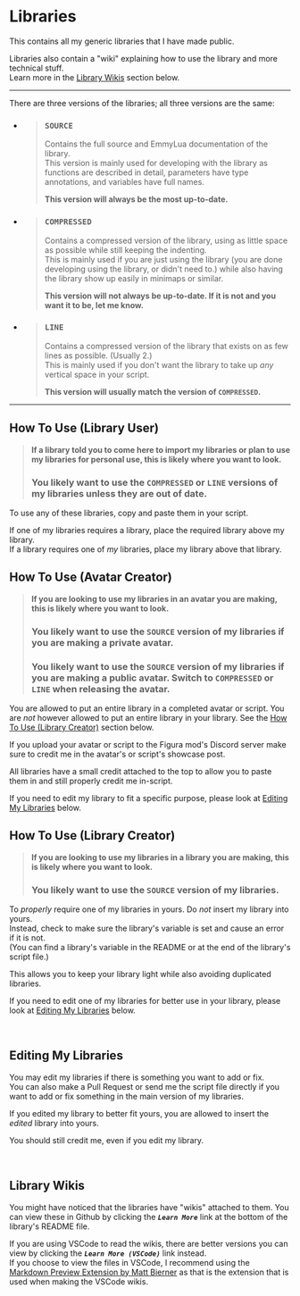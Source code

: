 # Libraries
This contains all my generic libraries that I have made public.

Libraries also contain a "wiki" explaining how to use the library and more technical stuff.  
Learn more in the [Library Wikis](#library-wikis) section below.

***
There are three versions of the libraries; all three versions are the same:
* > ### `SOURCE`
  > Contains the full source and EmmyLua documentation of the library.  
    This version is mainly used for developing with the library as functions are described in detail, parameters have type annotations, and variables have full names.
  >
  > **This version will always be the most up-to-date.**
* > ### `COMPRESSED`
  > Contains a compressed version of the library, using as little space as possible while still keeping the indenting.  
    This is mainly used if you are just using the library (you are done developing using the library, or didn't need to.) while also having the library show up easily in minimaps or similar.
  >
  > **This version will not always be up-to-date. If it is not and you want it to be, let me know.**
* > ### `LINE`
  > Contains a compressed version of the library that exists on as few lines as possible. (Usually 2.)  
    This is mainly used if you don't want the library to take up *any* vertical space in your script.
  >
  > **This version will usually match the version of `COMPRESSED`.**
***

## How To Use (Library User)
> **If a library told you to come here to import my libraries or plan to use my libraries for personal use, this is likely where you want to look.**
> ### You likely want to use the `COMPRESSED` or `LINE` versions of my libraries unless they are out of date.

To use any of these libraries, copy and paste them in your script.

If one of my libraries requires a library, place the required library above my library.  
If a library requires one of *my* libraries, place my library above that library.

## How To Use (Avatar Creator)
> **If you are looking to use my libraries in an avatar you are making, this is likely where you want to look.**
> ### You likely want to use the `SOURCE` version of my libraries if you are making a private avatar.
> ### You likely want to use the `SOURCE` version of my libraries if you are making a public avatar. Switch to `COMPRESSED` or `LINE` when releasing the avatar.

You are allowed to put an entire library in a completed avatar or script. You are *not* however allowed to put an entire library in your library. See the [How To Use (Library Creator)](#how-to-use-library-creator) section below.

If you upload your avatar or script to the Figura mod's Discord server make sure to credit me in the avatar's or script's showcase post.

All libraries have a small credit attached to the top to allow you to paste them in and still properly credit me in-script.

If you need to edit my library to fit a specific purpose, please look at [Editing My Libraries](#editing-my-libraries) below.

## How To Use (Library Creator)
> **If you are looking to use my libraries in a library you are making, this is likely where you want to look.**
> ### You likely want to use the `SOURCE` version of my libraries.

To *properly* require one of my libraries in yours. Do *not* insert my library into yours.  
Instead, check to make sure the library's variable is set and cause an error if it is not.  
(You can find a library's variable in the README or at the end of the library's script file.)

This allows you to keep your library light while also avoiding duplicated libraries.

If you need to edit one of my libraries for better use in your library, please look at [Editing My Libraries](#editing-my-libraries) below. 


&nbsp;
## Editing My Libraries
You may edit my libraries if there is something you want to add or fix.  
You can also make a Pull Request or send me the script file directly if you want to add or fix something in the main version of my libraries.

If you edited my library to better fit yours, you are allowed to insert the *edited* library into yours.

You should still credit me, even if you edit my library.

&nbsp;
## Library Wikis
You might have noticed that the libraries have "wikis" attached to them. You can view these in Github by clicking the ***`Learn More`*** link at the bottom of the library's README file.

If you are using VSCode to read the wikis, there are better versions you can view by clicking the ***`Learn More (VSCode)`*** link instead.  
If you choose to view the files in VSCode, I recommend using the [Markdown Preview Extension by Matt Bierner](vscode:extension/bierner.github-markdown-preview) as that is the extension that is used when making the VSCode wikis.

